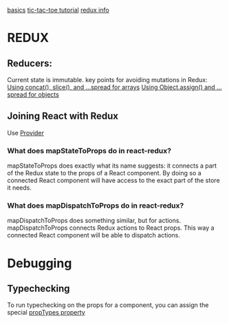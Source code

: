 [basics](https://reactjs.org/docs/hello-world.html)
[tic-tac-toe tutorial](https://reactjs.org/tutorial/tutorial.html#before-we-start-the-tutorial)
[redux info](https://www.valentinog.com/blog/react-redux-tutorial-beginners/)



# REDUX
## Reducers:
Current state is immutable.  key points for avoiding mutations in Redux:
[Using concat(), slice(), and …spread for arrays](https://egghead.io/lessons/react-redux-avoiding-array-mutations-with-concat-slice-and-spread)
[Using Object.assign() and …spread for objects](https://egghead.io/lessons/react-redux-avoiding-object-mutations-with-object-assign-and-spread)


## Joining React with Redux
Use [Provider](https://github.com/reduxjs/react-redux/blob/master/docs/api.md#provider-store)

### What does mapStateToProps do in react-redux? 
mapStateToProps does exactly what its name suggests: it connects a part of the Redux state to the props of a React component. By doing so a connected React component will have access to the exact part of the store it needs.
### What does mapDispatchToProps do in react-redux?
mapDispatchToProps does something similar, but for actions. mapDispatchToProps connects Redux actions to React props. This way a connected React component will be able to dispatch actions.

# Debugging
## Typechecking
To run typechecking on the props for a component, you can assign the special [propTypes property](https://reactjs.org/docs/typechecking-with-proptypes.html)